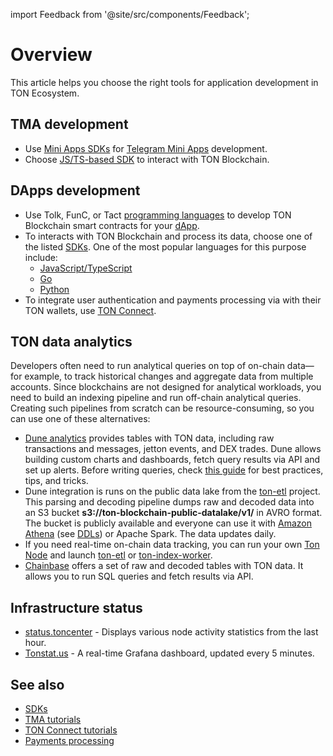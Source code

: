 import Feedback from '@site/src/components/Feedback';

# Overview

This article helps you choose the right tools for application development in TON Ecosystem.

## TMA development

* Use [Mini Apps SDKs](/v3/guidelines/dapps/tma/overview#mini-apps-sdks) for [Telegram Mini Apps](/v3/guidelines/dapps/tma/overview) development.
* Choose [JS/TS-based SDK](/v3/guidelines/dapps/apis-sdks/sdk#typescript--javascript) to interact with TON Blockchain.

## DApps development

* Use Tolk, FunC, or Tact [programming languages](/v3/documentation/smart-contracts/overview#programming-languages) to develop TON Blockchain smart contracts for your [dApp](/v3/guidelines/dapps/overview).
* To interacts with TON Blockchain and process its data, choose one of the listed [SDKs](/v3/guidelines/dapps/apis-sdks/sdk). One of the most popular languages for this purpose include:
    * [JavaScript/TypeScript](/v3/guidelines/dapps/apis-sdks/sdk#typescript--javascript)
    * [Go](/v3/guidelines/dapps/apis-sdks/sdk#go)
    * [Python](/v3/guidelines/dapps/apis-sdks/sdk#python)
* To integrate user authentication and payments processing via with their TON wallets, use [TON Connect](/v3/guidelines/ton-connect/overview).

## TON data analytics

Developers often need to run analytical queries on top of on-chain data—for example, to track historical changes and aggregate data from multiple accounts. 
Since blockchains are not designed for analytical workloads, you need to build an indexing pipeline and run off-chain analytical queries. Creating such pipelines
from scratch can be resource-consuming, so you can use one of these alternatives:
* [Dune analytics](https://dune.com/queries?category=canonical&namespace=ton) provides tables with TON data, including raw transactions and messages, jetton events, and DEX trades. Dune allows building custom charts and dashboards, fetch query results via API and set up alerts. Before writing queries, check [this guide](https://dune.com/ton_foundation/ton-quick-start) for best practices, tips, and tricks.
* Dune integration is runs on the public data lake from the [ton-etl](https://github.com/re-doubt/ton-etl/blob/main/datalake/README.md) project. This parsing and decoding pipeline dumps raw and decoded data into an S3 bucket __s3://ton-blockchain-public-datalake/v1/__ in AVRO format. The bucket is publicly available and everyone can use it with [Amazon Athena](https://aws.amazon.com/athena/) (see [DDLs](https://github.com/re-doubt/ton-etl/blob/main/datalake/athena_ddl.sql)) or Apache Spark. The data updates daily.
* If you need real-time on-chain data tracking, you can run your own [Ton Node](/v3/documentation/infra/nodes/node-types) and launch [ton-etl](https://github.com/re-doubt/ton-etl/blob/main/README.md) or [ton-index-worker](https://github.com/toncenter/ton-index-worker).
* [Chainbase](https://docs.chainbase.com/catalog/Ton/Overview) offers a set of raw and decoded tables with TON data. It allows you to run SQL queries and fetch results via API.

## Infrastructure status

* [status.toncenter](https://status.toncenter.com/) - Displays various node activity statistics from the last hour.
* [Tonstat.us](https://tonstat.us/) - A real-time Grafana dashboard, updated every 5 minutes.


## See also

* [SDKs](/v3/guidelines/dapps/apis-sdks/sdk)
* [TMA tutorials](/v3/guidelines/dapps/tma/tutorials/step-by-step-guide)
* [TON Connect tutorials](/v3/guidelines/ton-connect/guidelines/how-ton-connect-works)
* [Payments processing](/v3/guidelines/dapps/asset-processing/payments-processing)

<Feedback />

